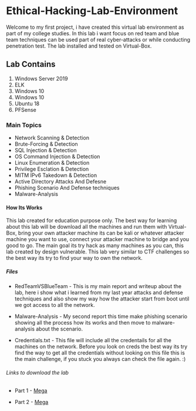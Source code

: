 # Ethical-Hacking-Lab-Environment
Welcome to my first project, i have created this virtual lab environment as part of my college studies.
In this lab i want focus on red team and blue team techniques can be used part of real cyber-attacks or while conducting penetration test.
The lab installed and tested on Virtual-Box.

## Lab Contains

1. Windows Server 2019
2. ELK
3. Windows 10
4. Windows 10
5. Ubuntu 18
6. PFSense

### Main Topics
* Network Scanning & Detection
* Brute-Forcing & Detection
* SQL Injection & Detection
* OS Command Injection & Detection
* Linux Enumeration & Detection
* Privilege Esclation & Detection
* MITM IPv6 Takedown & Detection
* Active Directory Attacks And Defesne
* Phishing Scenario And Defense techniques
* Malware-Analysis

#### How Its Works
This lab created for education purpose only.
The best way for learning about this lab will be download all the machines and run them with Virtual-Box, bring your own attacker machine its can be kali or whatever attacker machine you want to use, connect your attacker machine to bridge and you good to go.
The main goal its try hack as many machines as you can, this lab created by design vulnerable.
This lab very similar to CTF challenges so the best way its try to find your way to own the network.

##### Files

* RedTeamVSBlueTeam - This is my main report and writeup about the lab, here i show what i learned from my last year attacks and defense techniques and also show my way how the attacker start from boot until we got access to all the network.

* Malware-Analysis - My second report this time make phishing scenario showing all the process how its works and then move to malware-analysis about the scenario.

* Credentials.txt - This file will include all the credentails for all the machines on the network.
Before you look on creds the best way its try find the way to get all the credentials without looking on this file this is the main challenge, if you stuck you always can check the file again. :)

###### Links to download the lab

* Part 1 - [Mega](https://mega.nz/file/ANtQyTKQ#ldAi2YESjJqPSPEeTyACjWlcO0Gr3GPMAIj95R94JT4)

* Part 2 - [Mega](https://mega.nz/file/mU8GRLaL#pAEZxizZIDqIAdkKLgm7gpB_hjRqqrOwuT8eqTZ04wk)



















